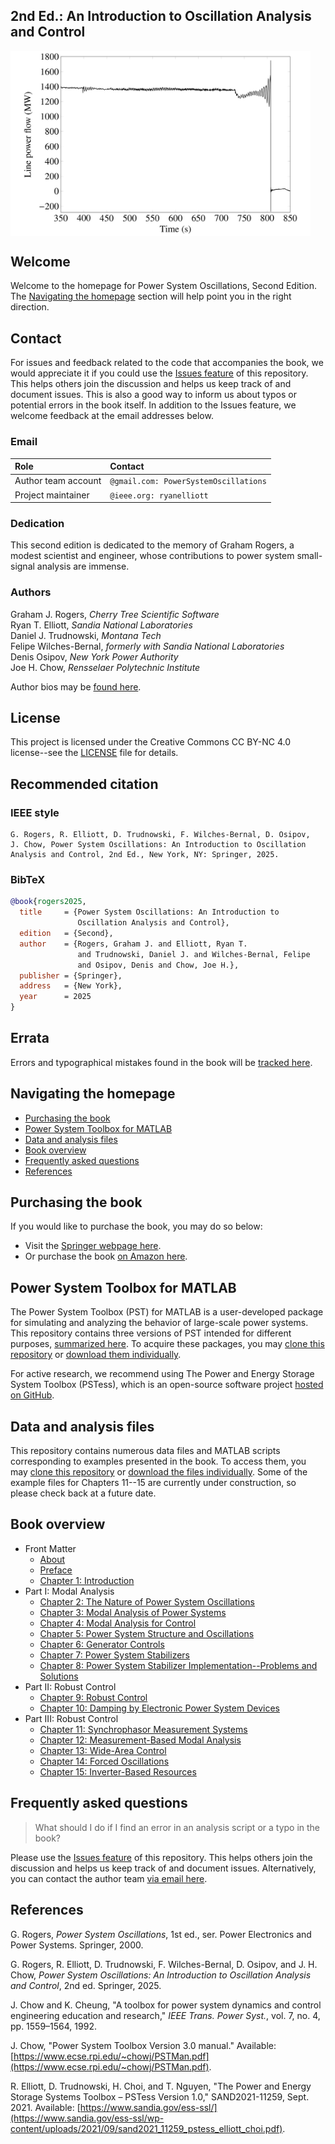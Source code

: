 ## 2nd Ed.: An Introduction to Oscillation Analysis and Control

<div style="display: flex; justify-content: left;" width="100%">
    <img src="abstracts/figures/fig_1p1.png" alt="Line flow transient illustration" width=480px margin="auto" />
</div>

## Welcome
Welcome to the homepage for Power System Oscillations, Second
Edition. The [Navigating the homepage](#navigating-the-homepage)
section will help point you in the right direction.

## Contact
For issues and feedback related to the code that accompanies the
book, we would appreciate it if you could use the
[Issues feature](https://github.com/PowerSystemOscillations/PowerSystemOscillations.github.io/issues)
of this repository. This helps others join the discussion and helps
us keep track of and document issues. This is also a good way to
inform us about typos or potential errors in the book itself. In
addition to the Issues feature, we welcome feedback at the email
addresses below.

### Email

| Role                | Contact                               |
|:------------------- |:------------------------------------- |
| Author team account | `@gmail.com: PowerSystemOscillations` |
| Project maintainer  | `@ieee.org: ryanelliott`              |

### Dedication
This second edition is dedicated to the memory of Graham Rogers, a
modest scientist and engineer, whose contributions to power system
small-signal analysis are immense.

### Authors
Graham J. Rogers, *Cherry Tree Scientific Software*<br />
Ryan T. Elliott, *Sandia National Laboratories*<br />
Daniel J. Trudnowski, *Montana Tech*<br />
Felipe Wilches-Bernal, *formerly with Sandia National Laboratories*<br />
Denis Osipov, *New York Power Authority*<br />
Joe H. Chow, *Rensselaer Polytechnic Institute*

Author bios may be [found here](abstracts/bios.md).

## License
This project is licensed under the Creative Commons CC BY-NC 4.0
license--see the
[LICENSE](https://github.com/PowerSystemOscillations/PowerSystemOscillations.github.io/blob/main/LICENSE)
file for details.

## Recommended citation

### IEEE style

    G. Rogers, R. Elliott, D. Trudnowski, F. Wilches-Bernal, D. Osipov,
    J. Chow, Power System Oscillations: An Introduction to Oscillation
    Analysis and Control, 2nd Ed., New York, NY: Springer, 2025.

### BibTeX
```bibtex
@book{rogers2025,
  title     = {Power System Oscillations: An Introduction to
               Oscillation Analysis and Control},
  edition   = {Second},
  author    = {Rogers, Graham J. and Elliott, Ryan T.
               and Trudnowski, Daniel J. and Wilches-Bernal, Felipe
               and Osipov, Denis and Chow, Joe H.},
  publisher = {Springer},
  address   = {New York},
  year      = 2025
}
```

## Errata

Errors and typographical mistakes found in the book will be
[tracked here](abstracts/errata.md).

## Navigating the homepage

- [Purchasing the book](#purchasing-the-book)
- [Power System Toolbox for MATLAB](#power-system-toolbox-for-matlab)
- [Data and analysis files](#data-and-analysis-files)
- [Book overview](#book-overview)
- [Frequently asked questions](#frequently-asked-questions)
- [References](#references)

## Purchasing the book

If you would like to purchase the book, you may do so below:
+ Visit the [Springer webpage here](https://link.springer.com/book/10.1007/978-3-031-80581-3).
+ Or purchase the book [on Amazon here](https://www.amazon.com/Power-System-Oscillations-Introduction-Oscillation/dp/3031805801).

## Power System Toolbox for MATLAB

The Power System Toolbox (PST) for MATLAB is a user-developed package
for simulating and analyzing the behavior of large-scale power
systems. This repository contains three versions of PST intended for
different purposes, [summarized here](software/README.md). To acquire
these packages, you may [clone this repository](https://github.com/PowerSystemOscillations/PowerSystemOscillations.github.io)
or [download them individually](https://github.com/PowerSystemOscillations/PowerSystemOscillations.github.io/tree/main/software).

For active research, we recommend using The Power and Energy Storage
System Toolbox (PSTess), which is an open-source software project
[hosted on GitHub](https://github.com/sandialabs/snl-pstess).

## Data and analysis files

This repository contains numerous data files and MATLAB scripts
corresponding to examples presented in the book. To access them,
you may [clone this repository](https://github.com/PowerSystemOscillations/PowerSystemOscillations.github.io)
or [download the files individually](https://github.com/PowerSystemOscillations/PowerSystemOscillations.github.io/tree/main/data). Some of the example
files for Chapters 11--15 are currently under construction,
so please check back at a future date.

## Book overview

- Front Matter
    - [About](abstracts/about.md)
    - [Preface](abstracts/preface.md)
    - [Chapter 1: Introduction](abstracts/chapter1.md)
- Part I: Modal Analysis
    - [Chapter 2: The Nature of Power System Oscillations](abstracts/chapter2.md)
    - [Chapter 3: Modal Analysis of Power Systems](abstracts/chapter3.md)
    - [Chapter 4: Modal Analysis for Control](abstracts/chapter4.md)
    - [Chapter 5: Power System Structure and Oscillations](abstracts/chapter5.md)
    - [Chapter 6: Generator Controls](abstracts/chapter6.md)
    - [Chapter 7: Power System Stabilizers](abstracts/chapter7.md)
    - [Chapter 8: Power System Stabilizer Implementation--Problems and Solutions](abstracts/chapter8.md)
- Part II: Robust Control
    - [Chapter 9: Robust Control](abstracts/chapter9.md)
    - [Chapter 10: Damping by Electronic Power System Devices](abstracts/chapter10.md)
- Part III: Robust Control
    - [Chapter 11: Synchrophasor Measurement Systems](abstracts/chapter11.md)
    - [Chapter 12: Measurement-Based Modal Analysis](abstracts/chapter12.md)
    - [Chapter 13: Wide-Area Control](abstracts/chapter13.md)
    - [Chapter 14: Forced Oscillations](abstracts/chapter14.md)
    - [Chapter 15: Inverter-Based Resources](abstracts/chapter15.md)

## Frequently asked questions

> What should I do if I find an error in an analysis script or a typo in the book?

Please use the
[Issues feature](https://github.com/PowerSystemOscillations/PowerSystemOscillations.github.io/issues)
of this repository. This helps others join the discussion and helps
us keep track of and document issues. Alternatively, you can contact
the author team [via email here](mailto:PowerSystemOscillations@gmail.com).

## References

G. Rogers, *Power System Oscillations*, 1st ed., ser. Power
Electronics and Power Systems. Springer, 2000.

G. Rogers, R. Elliott, D. Trudnowski, F. Wilches-Bernal, D. Osipov,
and J. H. Chow, *Power System Oscillations: An Introduction to
Oscillation Analysis and Control*, 2nd ed. Springer, 2025.

J. Chow and K. Cheung, "A toolbox for power system dynamics and
control engineering education and research," *IEEE Trans. Power
Syst.*, vol. 7, no. 4, pp. 1559–1564, 1992.

J. Chow, "Power System Toolbox Version 3.0 manual." Available:
[https://www.ecse.rpi.edu/~chowj/PSTMan.pdf](https://www.ecse.rpi.edu/~chowj/PSTMan.pdf).

R. Elliott, D. Trudnowski, H. Choi, and T. Nguyen, "The Power and
Energy Storage Systems Toolbox – PSTess Version 1.0," SAND2021-11259,
Sept. 2021. Available:
[https://www.sandia.gov/ess-ssl/](https://www.sandia.gov/ess-ssl/wp-content/uploads/2021/09/sand2021_11259_pstess_elliott_choi.pdf).

[comment]: <> (eof)
